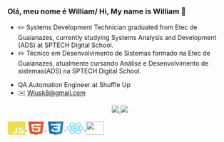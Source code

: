 ### Olá, meu nome é William/ Hi, My name is William 👋

- ✏️ Systems Development Technician graduated from Etec de Guaianazes, currently studying Systems Analysis and Development (ADS) at SPTECH Digital School.
- ✏️ Técnico em Desenvolvimento de Sistemas formado na Etec de Guaianazes, atualmente cursando Análise e Desenvolvimento de sistemas(ADS) na SPTECH Digital School.
<!-- 💬 Ask me about ...-->
-  QA Automation Engineer at Shuffle Up
- ✉️ Wiusk8@gmail.com

<div align="center">
  <a href="[https://github.com/william5827](https://github.com/Williamia)">
  <img height="180em" src="https://github-readme-stats.vercel.app/api?username=Williamia&show_icons=true&theme=dark&include_all_commits=true&count_private=true"/>
  <img height="180em" src="https://github-readme-stats.vercel.app/api/top-langs/?username=Williamia&layout=compact&langs_count=7&theme=dark"/>
</div>

 <div style="display: inline_block"><br>
  <img align="center" height="30" width="40" src="https://raw.githubusercontent.com/devicons/devicon/master/icons/javascript/javascript-plain.svg">
  <img align="center" height="30" width="40" src="https://raw.githubusercontent.com/devicons/devicon/master/icons/html5/html5-original.svg">
  <img align="center" height="30" width="40" src="https://raw.githubusercontent.com/devicons/devicon/master/icons/css3/css3-original.svg">
  <img align="center" height="30" width="40" src="https://raw.githubusercontent.com/devicons/devicon/master/icons/react/react-original.svg">
  <img align="center" height="30" width="40" src="https://cdn.jsdelivr.net/gh/devicons/devicon/icons/nodejs/nodejs-original.svg">         
</div>
  
  <br>
  
